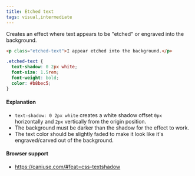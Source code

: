 ```yaml
---
title: Etched text
tags: visual,intermediate
---
```


Creates an effect where text appears to be "etched" or engraved into the background.

```html
<p class="etched-text">I appear etched into the background.</p>
```

```css
.etched-text {
  text-shadow: 0 2px white;
  font-size: 1.5rem;
  font-weight: bold;
  color: #b8bec5;
}
```

#### Explanation

- `text-shadow: 0 2px white` creates a white shadow offset `0px` horizontally and `2px` vertically from the origin position.
- The background must be darker than the shadow for the effect to work.
- The text color should be slightly faded to make it look like it's engraved/carved out of the background.

#### Browser support

- https://caniuse.com/#feat=css-textshadow
